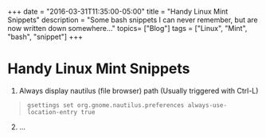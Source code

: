 +++
date = "2016-03-31T11:35:00-05:00"
title = "Handy Linux Mint Snippets"
description = "Some bash snippets I can never remember, but are now written down somewhere..."
topics= ["Blog"]
tags = ["Linux", "Mint", "bash", "snippet"]
+++

# Handy Linux Mint Snippets

1. Always display nautilus (file browser) path (Usually triggered with Ctrl-L)

> `gsettings set org.gnome.nautilus.preferences always-use-location-entry true`

2. ...

